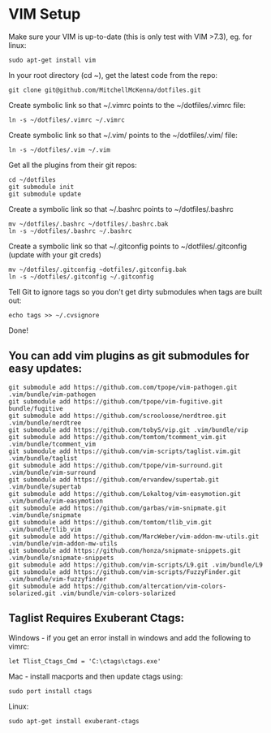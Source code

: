 VIM Setup
========

Make sure your VIM is up-to-date (this is only test with VIM >7.3), eg. for linux:

    sudo apt-get install vim

In your root directory (cd ~), get the latest code from the repo:

    git clone git@github.com/MitchellMcKenna/dotfiles.git

Create symbolic link so that ~/.vimrc points to the ~/dotfiles/.vimrc file:

    ln -s ~/dotfiles/.vimrc ~/.vimrc

Create symbolic link so that ~/.vim/ points to the ~/dotfiles/.vim/ file:

    ln -s ~/dotfiles/.vim ~/.vim

Get all the plugins from their git repos:

    cd ~/dotfiles
    git submodule init
    git submodule update

Create a symbolic link so that ~/.bashrc points to ~/dotfiles/.bashrc

    mv ~/dotfiles/.bashrc ~/dotfiles/.bashrc.bak
    ln -s ~/dotfiles/.bashrc ~/.bashrc

Create a symbolic link so that ~/.gitconfig points to ~/dotfiles/.gitconfig (update with your git creds)

    mv ~/dotfiles/.gitconfig ~dotfiles/.gitconfig.bak
    ln -s ~/dotfiles/.gitconfig ~/.gitconfig

Tell Git to ignore tags so you don't get dirty submodules when tags are built out:

    echo tags >> ~/.cvsignore

Done!

You can add vim plugins as git submodules for easy updates:
-----------------------------------------------------------
    git submodule add https://github.com.com/tpope/vim-pathogen.git .vim/bundle/vim-pathogen
    git submodule add https://github.com/tpope/vim-fugitive.git bundle/fugitive
    git submodule add https://github.com/scrooloose/nerdtree.git .vim/bundle/nerdtree
    git submodule add https://github.com/tobyS/vip.git .vim/bundle/vip
    git submodule add https://github.com/tomtom/tcomment_vim.git .vim/bundle/tcomment_vim
    git submodule add https://github.com/vim-scripts/taglist.vim.git .vim/bundle/taglist
    git submodule add https://github.com/tpope/vim-surround.git .vim/bundle/vim-surround
    git submodule add https://github.com/ervandew/supertab.git .vim/bundle/supertab
    git submodule add https://github.com/Lokaltog/vim-easymotion.git .vim/bundle/vim-easymotion
    git submodule add https://github.com/garbas/vim-snipmate.git .vim/bundle/snipmate
    git submodule add https://github.com/tomtom/tlib_vim.git .vim/bundle/tlib_vim
    git submodule add https://github.com/MarcWeber/vim-addon-mw-utils.git .vim/bundle/vim-addon-mw-utils
    git submodule add https://github.com/honza/snipmate-snippets.git .vim/bundle/snipmate-snippets
    git submodule add https://github.com/vim-scripts/L9.git .vim/bundle/L9
    git submodule add https://github.com/vim-scripts/FuzzyFinder.git .vim/bundle/vim-fuzzyfinder
    git submodule add https://github.com/altercation/vim-colors-solarized.git .vim/bundle/vim-colors-solarized


Taglist Requires Exuberant Ctags:
---------------------------------

Windows - if you get an error install in windows and add the following to vimrc:

    let Tlist_Ctags_Cmd = 'C:\ctags\ctags.exe'

Mac - install macports and then update ctags using:

    sudo port install ctags

Linux:

    sudo apt-get install exuberant-ctags
